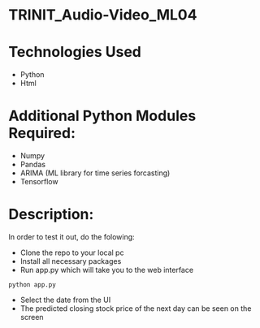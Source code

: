 # TRINIT_Audio-Video_ML04


# Technologies Used
- Python
- Html

# Additional Python Modules Required:
- Numpy
- Pandas
- ARIMA (ML library for time series forcasting)
- Tensorflow

# Description:
 In order to test it out, do the folowing:
 - Clone the repo to your local pc
 - Install all necessary packages
 - Run app.py which will take you to the web interface 
```
python app.py
```
 - Select the date from the UI
 - The predicted closing stock price of the next day can be seen on the screen

 
